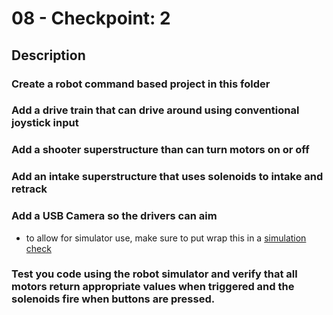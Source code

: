 # 08 - Checkpoint: 2

## Description

### Create a robot command based project in this folder

### Add a drive train that can drive around using conventional joystick input

### Add a shooter superstructure than can turn motors on or off

### Add an intake superstructure that uses solenoids to intake and retrack

### Add a USB Camera so the drivers can aim

- to allow for simulator use, make sure to put wrap this in a [simulation check](https://docs.wpilib.org/en/stable/docs/software/wpilib-tools/robot-simulation/simulation-gui.html#determining-simulation-from-robot-code)

### Test you code using the robot simulator and verify that all motors return appropriate values when triggered and the solenoids fire when buttons are pressed.
